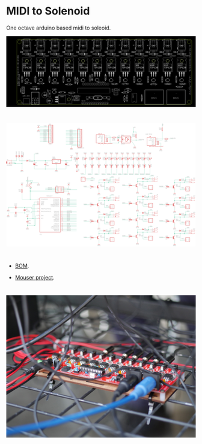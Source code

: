 # MIDI to Solenoid

One octave arduino based midi to soleoid. 

![pcb](https://github.com/Ttreintaysiete/cacerolada/blob/master/midi_solenoides/hardware/Pcb.png)

#

![schematic](https://github.com/Ttreintaysiete/cacerolada/blob/master/midi_solenoides/hardware/midi_solenoids_schematic.png)

#

- [BOM](https://docs.google.com/spreadsheets/d/1d-w44R-xqymzVt59jLZTZCNicCAste95suxFi2tH_vA/edit?usp=sharing).

- [Mouser project](https://www.mouser.es/ProjectManager/ProjectDetail.aspx?State=EDIT&ProjectGUID=a06f9f10-f855-447a-83ec-cde591ade13b).

#
![Automáticas](https://github.com/Ttreintaysiete/cacerolada/blob/master/midi_solenoides/documentation/midi%20solenoids.JPG)

